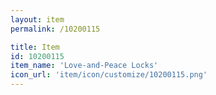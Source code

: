 ```yaml
---
layout: item
permalink: /10200115

title: Item
id: 10200115
item_name: 'Love-and-Peace Locks'
icon_url: 'item/icon/customize/10200115.png'
---
```

